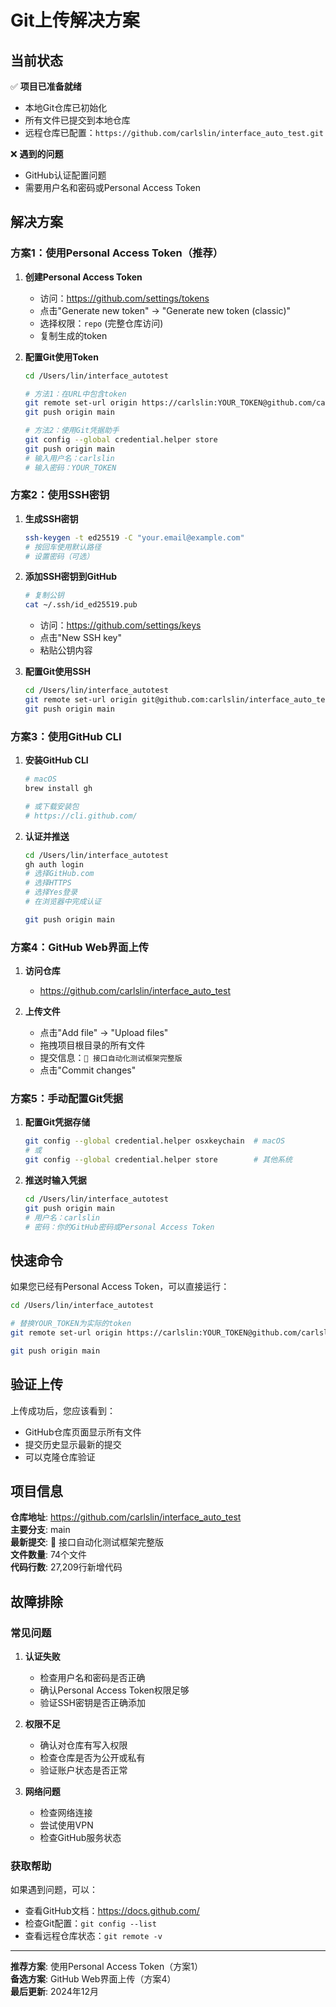 # Git上传解决方案

## 当前状态

✅ **项目已准备就绪**
- 本地Git仓库已初始化
- 所有文件已提交到本地仓库
- 远程仓库已配置：`https://github.com/carlslin/interface_auto_test.git`

❌ **遇到的问题**
- GitHub认证配置问题
- 需要用户名和密码或Personal Access Token

## 解决方案

### 方案1：使用Personal Access Token（推荐）

1. **创建Personal Access Token**
   - 访问：https://github.com/settings/tokens
   - 点击"Generate new token" → "Generate new token (classic)"
   - 选择权限：`repo` (完整仓库访问)
   - 复制生成的token

2. **配置Git使用Token**
   ```bash
   cd /Users/lin/interface_autotest
   
   # 方法1：在URL中包含token
   git remote set-url origin https://carlslin:YOUR_TOKEN@github.com/carlslin/interface_auto_test.git
   git push origin main
   
   # 方法2：使用Git凭据助手
   git config --global credential.helper store
   git push origin main
   # 输入用户名：carlslin
   # 输入密码：YOUR_TOKEN
   ```

### 方案2：使用SSH密钥

1. **生成SSH密钥**
   ```bash
   ssh-keygen -t ed25519 -C "your.email@example.com"
   # 按回车使用默认路径
   # 设置密码（可选）
   ```

2. **添加SSH密钥到GitHub**
   ```bash
   # 复制公钥
   cat ~/.ssh/id_ed25519.pub
   ```
   - 访问：https://github.com/settings/keys
   - 点击"New SSH key"
   - 粘贴公钥内容

3. **配置Git使用SSH**
   ```bash
   cd /Users/lin/interface_autotest
   git remote set-url origin git@github.com:carlslin/interface_auto_test.git
   git push origin main
   ```

### 方案3：使用GitHub CLI

1. **安装GitHub CLI**
   ```bash
   # macOS
   brew install gh
   
   # 或下载安装包
   # https://cli.github.com/
   ```

2. **认证并推送**
   ```bash
   cd /Users/lin/interface_autotest
   gh auth login
   # 选择GitHub.com
   # 选择HTTPS
   # 选择Yes登录
   # 在浏览器中完成认证
   
   git push origin main
   ```

### 方案4：GitHub Web界面上传

1. **访问仓库**
   - https://github.com/carlslin/interface_auto_test

2. **上传文件**
   - 点击"Add file" → "Upload files"
   - 拖拽项目根目录的所有文件
   - 提交信息：`🎉 接口自动化测试框架完整版`
   - 点击"Commit changes"

### 方案5：手动配置Git凭据

1. **配置Git凭据存储**
   ```bash
   git config --global credential.helper osxkeychain  # macOS
   # 或
   git config --global credential.helper store        # 其他系统
   ```

2. **推送时输入凭据**
   ```bash
   cd /Users/lin/interface_autotest
   git push origin main
   # 用户名：carlslin
   # 密码：你的GitHub密码或Personal Access Token
   ```

## 快速命令

如果您已经有Personal Access Token，可以直接运行：

```bash
cd /Users/lin/interface_autotest

# 替换YOUR_TOKEN为实际的token
git remote set-url origin https://carlslin:YOUR_TOKEN@github.com/carlslin/interface_auto_test.git

git push origin main
```

## 验证上传

上传成功后，您应该看到：
- GitHub仓库页面显示所有文件
- 提交历史显示最新的提交
- 可以克隆仓库验证

## 项目信息

**仓库地址**: https://github.com/carlslin/interface_auto_test  
**主要分支**: main  
**最新提交**: 🎉 接口自动化测试框架完整版  
**文件数量**: 74个文件  
**代码行数**: 27,209行新增代码

## 故障排除

### 常见问题

1. **认证失败**
   - 检查用户名和密码是否正确
   - 确认Personal Access Token权限足够
   - 验证SSH密钥是否正确添加

2. **权限不足**
   - 确认对仓库有写入权限
   - 检查仓库是否为公开或私有
   - 验证账户状态是否正常

3. **网络问题**
   - 检查网络连接
   - 尝试使用VPN
   - 检查GitHub服务状态

### 获取帮助

如果遇到问题，可以：
- 查看GitHub文档：https://docs.github.com/
- 检查Git配置：`git config --list`
- 查看远程仓库状态：`git remote -v`

---

**推荐方案**: 使用Personal Access Token（方案1）  
**备选方案**: GitHub Web界面上传（方案4）  
**最后更新**: 2024年12月
